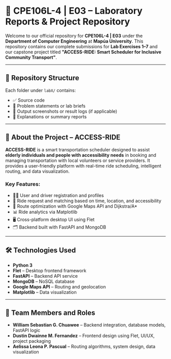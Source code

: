 # 📘 CPE106L-4 | E03 – Laboratory Reports & Project Repository

Welcome to our official repository for **CPE106L-4 | E03** under the **Department of Computer Engineering** at **Mapúa University**. This repository contains our complete submissions for **Lab Exercises 1–7** and our capstone project titled **"ACCESS-RIDE: Smart Scheduler for Inclusive Community Transport"**.

---

## 📁 Repository Structure
Each folder under `labX/` contains:
- ✅ Source code
- 📄 Problem statements or lab briefs
- 🧪 Output screenshots or result logs (if applicable)
- 📝 Explanations or summary reports

---

## 🧠 About the Project – ACCESS-RIDE

**ACCESS-RIDE** is a smart transportation scheduler designed to assist **elderly individuals and people with accessibility needs** in booking and managing transportation with local volunteers or service providers. It provides a user-friendly platform with real-time ride scheduling, intelligent routing, and data visualization.

### Key Features:
- 🧑‍💻 User and driver registration and profiles  
- 🚗 Ride request and matching based on time, location, and accessibility  
- 📍 Route optimization with Google Maps API and Dijkstra/A*  
- 📊 Ride analytics via Matplotlib  
- 🖥️ Cross-platform desktop UI using Flet  
- 🗂️ Backend built with FastAPI and MongoDB  

---

## 🛠️ Technologies Used

- **Python 3**
- **Flet** – Desktop frontend framework
- **FastAPI** – Backend API service
- **MongoDB** – NoSQL database
- **Google Maps API** – Routing and geolocation
- **Matplotlib** – Data visualization

---

## 👥 Team Members and Roles

- **William Sebastian G. Chuawee** – Backend integration, database models, FastAPI logic  
- **Dustin Dwainne M. Fernandez** – Frontend design using Flet, UI/UX, project packaging  
- **Aelissa Leona P. Pascual** – Routing algorithms, system design, data visualization  

